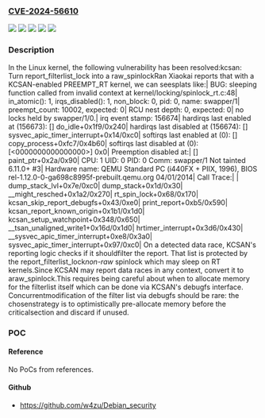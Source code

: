 ### [CVE-2024-56610](https://cve.mitre.org/cgi-bin/cvename.cgi?name=CVE-2024-56610)
![](https://img.shields.io/static/v1?label=Product&message=Linux&color=blue)
![](https://img.shields.io/static/v1?label=Version&message=&color=brightgreen)
![](https://img.shields.io/static/v1?label=Version&message=5.8%20&color=brightgreen)
![](https://img.shields.io/static/v1?label=Version&message=dfd402a4c4baae42398ce9180ff424d589b8bffc%20&color=brightgreen)
![](https://img.shields.io/static/v1?label=Vulnerability&message=n%2Fa&color=blue)

### Description

In the Linux kernel, the following vulnerability has been resolved:kcsan: Turn report_filterlist_lock into a raw_spinlockRan Xiaokai reports that with a KCSAN-enabled PREEMPT_RT kernel, we can seesplats like:| BUG: sleeping function called from invalid context at kernel/locking/spinlock_rt.c:48| in_atomic(): 1, irqs_disabled(): 1, non_block: 0, pid: 0, name: swapper/1| preempt_count: 10002, expected: 0| RCU nest depth: 0, expected: 0| no locks held by swapper/1/0.| irq event stamp: 156674| hardirqs last  enabled at (156673): [<ffffffff81130bd9>] do_idle+0x1f9/0x240| hardirqs last disabled at (156674): [<ffffffff82254f84>] sysvec_apic_timer_interrupt+0x14/0xc0| softirqs last  enabled at (0): [<ffffffff81099f47>] copy_process+0xfc7/0x4b60| softirqs last disabled at (0): [<0000000000000000>] 0x0| Preemption disabled at:| [<ffffffff814a3e2a>] paint_ptr+0x2a/0x90| CPU: 1 UID: 0 PID: 0 Comm: swapper/1 Not tainted 6.11.0+ #3| Hardware name: QEMU Standard PC (i440FX + PIIX, 1996), BIOS rel-1.12.0-0-ga698c8995f-prebuilt.qemu.org 04/01/2014| Call Trace:|  <IRQ>|  dump_stack_lvl+0x7e/0xc0|  dump_stack+0x1d/0x30|  __might_resched+0x1a2/0x270|  rt_spin_lock+0x68/0x170|  kcsan_skip_report_debugfs+0x43/0xe0|  print_report+0xb5/0x590|  kcsan_report_known_origin+0x1b1/0x1d0|  kcsan_setup_watchpoint+0x348/0x650|  __tsan_unaligned_write1+0x16d/0x1d0|  hrtimer_interrupt+0x3d6/0x430|  __sysvec_apic_timer_interrupt+0xe8/0x3a0|  sysvec_apic_timer_interrupt+0x97/0xc0|  </IRQ>On a detected data race, KCSAN's reporting logic checks if it shouldfilter the report. That list is protected by the report_filterlist_lock*non-raw* spinlock which may sleep on RT kernels.Since KCSAN may report data races in any context, convert it to araw_spinlock.This requires being careful about when to allocate memory for the filterlist itself which can be done via KCSAN's debugfs interface. Concurrentmodification of the filter list via debugfs should be rare: the chosenstrategy is to optimistically pre-allocate memory before the criticalsection and discard if unused.

### POC

#### Reference
No PoCs from references.

#### Github
- https://github.com/w4zu/Debian_security

